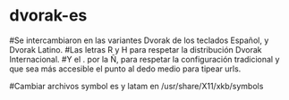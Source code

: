 # dvorak-es

#Se intercambiaron en las variantes Dvorak de los teclados Español, y Dvorak Latino.
#Las letras R y H para respetar la distribución Dvorak Internacional.
#Y el . por la Ñ, para respetar la configuración tradicional y que sea más accesible el punto al dedo medio para tipear urls.

#Cambiar archivos symbol es y latam  en /usr/share/X11/xkb/symbols
